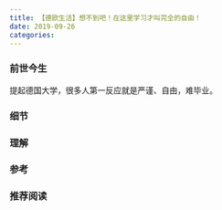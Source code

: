 ```yaml
---
title: 【德欧生活】想不到吧！在这里学习才叫完全的自由！
date: 2019-09-26 
categories: 
---
```

<!-- more -->
### 前世今生
提起德国大学，很多人第一反应就是严谨、自由，难毕业。
### 细节
### 理解
### 参考
### 推荐阅读